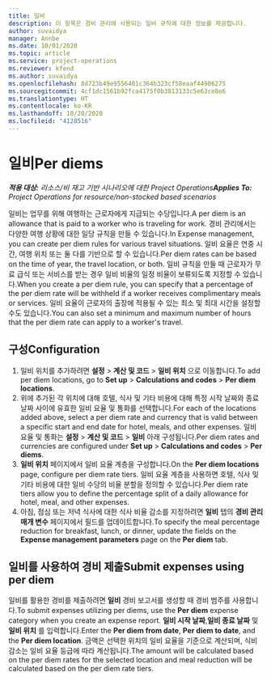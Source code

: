 ```yaml
---
title: 일비
description: 이 항목은 경비 관리에 사용되는 일비 규칙에 대한 정보를 제공합니다.
author: suvaidya
manager: Annbe
ms.date: 10/01/2020
ms.topic: article
ms.service: project-operations
ms.reviewer: kfend
ms.author: suvaidya
ms.openlocfilehash: 8d723b49e9556401c364b323cf58eaaf44906275
ms.sourcegitcommit: 4cf1dc1561b92fca4175f0b3813133c5e63ce8e6
ms.translationtype: HT
ms.contentlocale: ko-KR
ms.lasthandoff: 10/28/2020
ms.locfileid: "4128516"
---
```

# <a name="per-diems"></a><span data-ttu-id="84fc9-103">일비</span><span class="sxs-lookup"><span data-stu-id="84fc9-103">Per diems</span></span>

<span data-ttu-id="84fc9-104">_**적용 대상:** 리소스/비 재고 기반 시나리오에 대한 Project Operations_</span><span class="sxs-lookup"><span data-stu-id="84fc9-104">_**Applies To:** Project Operations for resource/non-stocked based scenarios_</span></span>


<span data-ttu-id="84fc9-105">일비는 업무를 위해 여행하는 근로자에게 지급되는 수당입니다.</span><span class="sxs-lookup"><span data-stu-id="84fc9-105">A per diem is an allowance that is paid to a worker who is traveling for work.</span></span> <span data-ttu-id="84fc9-106">경비 관리에서는 다양한 여행 상황에 대한 일당 규칙을 만들 수 있습니다.</span><span class="sxs-lookup"><span data-stu-id="84fc9-106">In Expense management, you can create per diem rules for  various travel situations.</span></span> <span data-ttu-id="84fc9-107">일비 요율은 연중 시간, 여행 위치 또는 둘 다를 기반으로 할 수 있습니다.</span><span class="sxs-lookup"><span data-stu-id="84fc9-107">Per diem rates can be based on the time of year, the travel location, or both.</span></span> <span data-ttu-id="84fc9-108">일비 규칙을 만들 때 근로자가 무료 급식 또는 서비스를 받는 경우 일비 비율의 일정 비율이 보류되도록 지정할 수 있습니다.</span><span class="sxs-lookup"><span data-stu-id="84fc9-108">When you create a per diem  rule, you can specify that a percentage of the per diem rate will be withheld if a worker receives complimentary meals or services.</span></span> <span data-ttu-id="84fc9-109">일비 요율이 근로자의 출장에 적용될 수 있는 최소 및 최대 시간을 설정할 수도 있습니다.</span><span class="sxs-lookup"><span data-stu-id="84fc9-109">You can also set a minimum and maximum number of hours that the per diem rate can apply to a worker's travel.</span></span>

## <a name="configuration"></a><span data-ttu-id="84fc9-110">구성</span><span class="sxs-lookup"><span data-stu-id="84fc9-110">Configuration</span></span> 

1. <span data-ttu-id="84fc9-111">일비 위치를 추가하려면 **설정** > **계산 및 코드** > **일비 위치** 으로 이동합니다.</span><span class="sxs-lookup"><span data-stu-id="84fc9-111">To add per diem locations, go to **Set up** > **Calculations and codes** > **Per diem locations**.</span></span>
2. <span data-ttu-id="84fc9-112">위에 추가된 각 위치에 대해 호텔, 식사 및 기타 비용에 대해 특정 시작 날짜와 종료 날짜 사이에 유효한 일비 요율 및 통화를 선택합니다.</span><span class="sxs-lookup"><span data-stu-id="84fc9-112">For each of the locations added above, select a per diem rate and currency that is valid between a specific start and end date for hotel, meals, and other expenses.</span></span> <span data-ttu-id="84fc9-113">일비 요율 및 통화는 **설정** > **계산 및 코드** > **일비** 아래 구성됩니다.</span><span class="sxs-lookup"><span data-stu-id="84fc9-113">Per diem rates and currencies are configured under **Set up** > **Calculations and codes** > **Per diems**.</span></span>
3. <span data-ttu-id="84fc9-114">**일비 위치** 페이지에서 일비 요율 계층을 구성합니다.</span><span class="sxs-lookup"><span data-stu-id="84fc9-114">On the **Per diem locations** page, configure per diem rate tiers.</span></span> <span data-ttu-id="84fc9-115">일비 요율 계층을 사용하면 호텔, 식사 및 기타 비용에 대한 일비 수당의 비율 분할을 정의할 수 있습니다.</span><span class="sxs-lookup"><span data-stu-id="84fc9-115">Per diem rate tiers allow you to define the percentage split of a daily allowance for hotel, meal, and other expenses.</span></span> 
4. <span data-ttu-id="84fc9-116">아침, 점심 또는 저녁 식사에 대한 식사 비율 감소를 지정하려면 **일비** 탭의 **경비 관리 매개 변수** 페이지에서 필드를 업데이트합니다.</span><span class="sxs-lookup"><span data-stu-id="84fc9-116">To specify the meal percentage reduction for breakfast, lunch, or dinner, update the fields on the **Expense management parameters** page on the **Per diem** tab.</span></span> 
    
## <a name="submit-expenses-using-per-diem"></a><span data-ttu-id="84fc9-117">일비를 사용하여 경비 제출</span><span class="sxs-lookup"><span data-stu-id="84fc9-117">Submit expenses using per diem</span></span>
<span data-ttu-id="84fc9-118">일비를 활용한 경비를 제출하려면 **일비** 경비 보고서를 생성할 때 경비 범주를 사용합니다.</span><span class="sxs-lookup"><span data-stu-id="84fc9-118">To submit expenses utilizing per diems, use the **Per diem** expense category when you create an expense report.</span></span> <span data-ttu-id="84fc9-119">**일비 시작 날짜**,**일비 종료 날짜** 및 **일비 위치** 를 입력합니다.</span><span class="sxs-lookup"><span data-stu-id="84fc9-119">Enter the **Per diem from date**, **Per diem to date**,  and the **Per diem location**.</span></span> <span data-ttu-id="84fc9-120">금액은 선택한 위치의 일비 요율을 기준으로 계산되며, 식비 감소는 일비 요율 등급에 따라 계산됩니다.</span><span class="sxs-lookup"><span data-stu-id="84fc9-120">The amount will be calculated based on the per diem rates for the selected location and meal reduction will be calculated based on the per diem rate tiers.</span></span>
